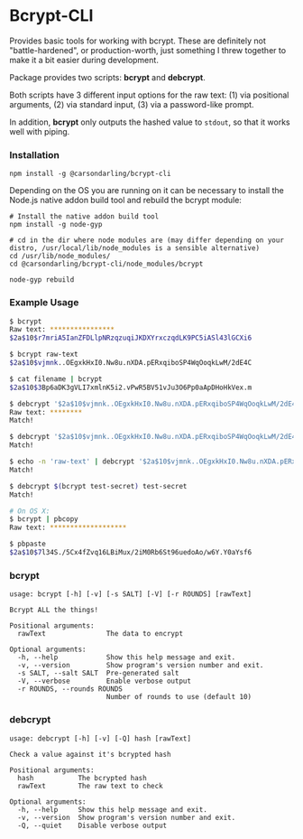 # Bcrypt-CLI

Provides basic tools for working with bcrypt. These are definitely not "battle-hardened", or production-worth, just something I threw together to make it a bit easier during development.

Package provides two scripts: **bcrypt** and **debcrypt**.

Both scripts have 3 different input options for the raw text: (1) via positional arguments, (2) via standard input, (3) via a password-like prompt.

In addition, **bcrypt** only outputs the hashed value to `stdout`, so that it works well with piping.

### Installation

```
npm install -g @carsondarling/bcrypt-cli
```
Depending on the OS you are running on it can be necessary to install the Node.js native addon build tool and rebuild the bcrypt module:

```
# Install the native addon build tool
npm install -g node-gyp

# cd in the dir where node modules are (may differ depending on your distro, /usr/local/lib/node_modules is a sensible alternative)
cd /usr/lib/node_modules/
cd @carsondarling/bcrypt-cli/node_modules/bcrypt

node-gyp rebuild
```

### Example Usage

```bash
$ bcrypt
Raw text: ****************
$2a$10$r7mriA5IanZFDLlpNRzqzuqiJKDXYrxczqdLK9PC5iASl43lGCXi6

$ bcrypt raw-text
$2a$10$vjmnk..OEgxkHxI0.Nw8u.nXDA.pERxqiboSP4WqOoqkLwM/2dE4C

$ cat filename | bcrypt
$2a$10$3Bp6aDK3gVLI7xmlnK5i2.vPwR5BV51vJu3O6Pp0aApDHoHkVex.m

$ debcrypt '$2a$10$vjmnk..OEgxkHxI0.Nw8u.nXDA.pERxqiboSP4WqOoqkLwM/2dE4C'
Raw text: ********
Match!

$ debcrypt '$2a$10$vjmnk..OEgxkHxI0.Nw8u.nXDA.pERxqiboSP4WqOoqkLwM/2dE4C' raw-text
Match!

$ echo -n 'raw-text' | debcrypt '$2a$10$vjmnk..OEgxkHxI0.Nw8u.nXDA.pERxqiboSP4WqOoqkLwM/2dE4C'
Match!

$ debcrypt $(bcrypt test-secret) test-secret
Match!

# On OS X:
$ bcrypt | pbcopy
Raw text: *******************

$ pbpaste
$2a$10$7l34S./5Cx4fZvq16LBiMux/2iM0Rb6St96uedoAo/w6Y.Y0aYsf6
```

### bcrypt

```
usage: bcrypt [-h] [-v] [-s SALT] [-V] [-r ROUNDS] [rawText]

Bcrypt ALL the things!

Positional arguments:
  rawText               The data to encrypt

Optional arguments:
  -h, --help            Show this help message and exit.
  -v, --version         Show program's version number and exit.
  -s SALT, --salt SALT  Pre-generated salt
  -V, --verbose         Enable verbose output
  -r ROUNDS, --rounds ROUNDS
                        Number of rounds to use (default 10)
```

### debcrypt

```
usage: debcrypt [-h] [-v] [-Q] hash [rawText]

Check a value against it's bcrypted hash

Positional arguments:
  hash           The bcrypted hash
  rawText        The raw text to check

Optional arguments:
  -h, --help     Show this help message and exit.
  -v, --version  Show program's version number and exit.
  -Q, --quiet    Disable verbose output
```
